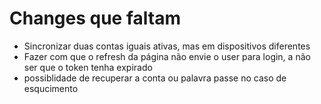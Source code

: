 # Changes que faltam

- Sincronizar duas contas iguais ativas, mas em dispositivos diferentes
- Fazer com que o refresh da página não envie o user para login, a não ser que o token tenha expirado
- possiblidade de recuperar a conta ou palavra passe no caso de esqucimento